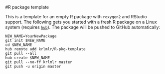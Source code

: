 #R package template

This is a template for an empty R package with `roxygen2` and RStudio support.
The following gets you started with a fresh R package on a Linux system
(requires [`hub`](http://defunkt.io/hub/)).
The package will be pushed to GitHub automatically:

    NEW_NAME=YourNewPackage
    git init $NEW_NAME
    cd $NEW_NAME
    hub remote add krlmlr/R-pkg-template
    git pull --all
    hub create $NEW_NAME
    git pull --no-ff krlmlr master
    git push -u origin master

